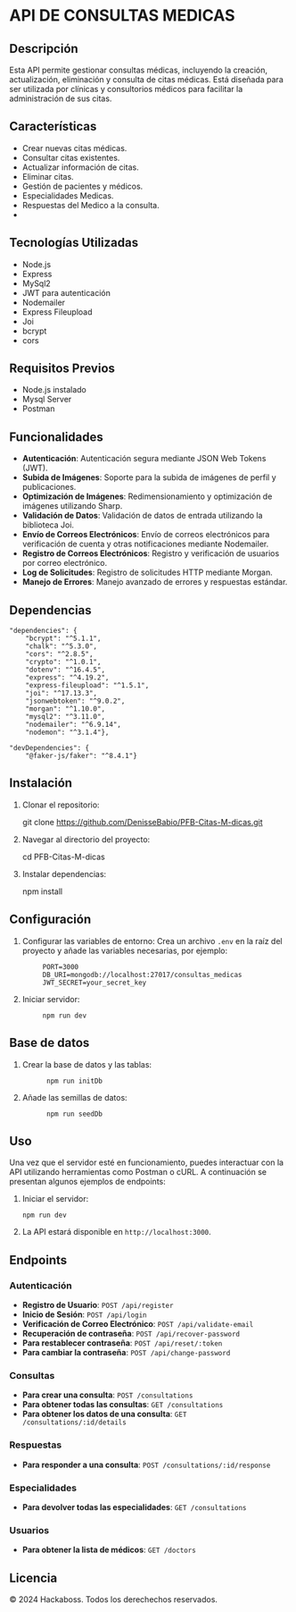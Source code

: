 # API DE CONSULTAS MEDICAS

## Descripción

Esta API permite gestionar consultas médicas, incluyendo la creación, actualización, eliminación y consulta de citas médicas. Está diseñada para ser utilizada por clínicas y consultorios médicos para facilitar la administración de sus citas.

## Características

- Crear nuevas citas médicas.
- Consultar citas existentes.
- Actualizar información de citas.
- Eliminar citas.
- Gestión de pacientes y médicos.
- Especialidades Medicas.
- Respuestas del Medico a la consulta.
-

## Tecnologías Utilizadas

- Node.js
- Express
- MySql2
- JWT para autenticación
- Nodemailer
- Express Fileupload
- Joi
- bcrypt
- cors

## Requisitos Previos

- Node.js instalado
- Mysql Server
- Postman

## Funcionalidades

- **Autenticación**: Autenticación segura mediante JSON Web Tokens (JWT).
- **Subida de Imágenes**: Soporte para la subida de imágenes de perfil y publicaciones.
- **Optimización de Imágenes**: Redimensionamiento y optimización de imágenes utilizando Sharp.
- **Validación de Datos**: Validación de datos de entrada utilizando la biblioteca Joi.
- **Envío de Correos Electrónicos**: Envío de correos electrónicos para verificación de cuenta y otras notificaciones mediante Nodemailer.
- **Registro de Correos Electrónicos**: Registro y verificación de usuarios por correo electrónico.
- **Log de Solicitudes**: Registro de solicitudes HTTP mediante Morgan.
- **Manejo de Errores**: Manejo avanzado de errores y respuestas estándar.

## Dependencias

    "dependencies": {
    	"bcrypt": "^5.1.1",
    	"chalk": "^5.3.0",
    	"cors": "^2.8.5",
    	"crypto": "^1.0.1",
    	"dotenv": "^16.4.5",
    	"express": "^4.19.2",
    	"express-fileupload": "^1.5.1",
    	"joi": "^17.13.3",
    	"jsonwebtoken": "^9.0.2",
    	"morgan": "^1.10.0",
    	"mysql2": "^3.11.0",
    	"nodemailer": "^6.9.14",
    	"nodemon": "^3.1.4"},

    "devDependencies": {
    	"@faker-js/faker": "^8.4.1"}

## Instalación

1. Clonar el repositorio:

   git clone https://github.com/DenisseBabio/PFB-Citas-M-dicas.git

2. Navegar al directorio del proyecto:

   cd PFB-Citas-M-dicas

3. Instalar dependencias:

   npm install

## Configuración

1.  Configurar las variables de entorno:
    Crea un archivo `.env` en la raíz del proyecto y añade las variables necesarias, por ejemplo:

             PORT=3000
             DB_URI=mongodb://localhost:27017/consultas_medicas
             JWT_SECRET=your_secret_key

2.  Iniciar servidor:

             npm run dev

## Base de datos

1.  Crear la base de datos y las tablas:

              npm run initDb

2.  Añade las semillas de datos:

              npm run seedDb

## Uso

Una vez que el servidor esté en funcionamiento, puedes interactuar con la API utilizando herramientas como Postman o cURL. A continuación se presentan algunos ejemplos de endpoints:

1.  Iniciar el servidor:

        npm run dev

2.  La API estará disponible en `http://localhost:3000`.

## Endpoints

### Autenticación

- **Registro de Usuario**: `POST /api/register`
- **Inicio de Sesión**: `POST /api/login`
- **Verificación de Correo Electrónico**: `POST /api/validate-email`
- **Recuperación de contraseña**: `POST /api/recover-password`
- **Para restablecer contraseña**: `POST /api/reset/:token`
- **Para cambiar la contraseña**: `POST /api/change-password`

### Consultas

- **Para crear una consulta**: `POST /consultations`
- **Para obtener todas las consultas**: `GET /consultations`
- **Para obtener los datos de una consulta**: `GET /consultations/:id/details`

### Respuestas

- **Para responder a una consulta**: `POST /consultations/:id/response`

### Especialidades

- **Para devolver todas las especialidades**: `GET /consultations`

### Usuarios

- **Para obtener la lista de médicos**: `GET /doctors`

## Licencia

© 2024 Hackaboss. Todos los derechechos reservados.
